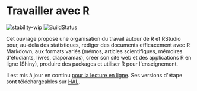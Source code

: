 # Travailler avec R

![stability-wip](https://img.shields.io/badge/lifecycle-maturing-blue.svg)
![BuildStatus](https://github.com/EricMarcon/travailleR/workflows/bookdown/badge.svg)


Cet ouvrage propose une organisation du travail autour de R et RStudio pour, au-delà des statistiques, rédiger des documents efficacement avec R Markdown, aux formats variés (mémos, articles scientifiques, mémoires d'étudiants, livres, diaporamas), créer son site web et des applications R en ligne (Shiny), produire des packages et utiliser R pour l'enseignement.

Il est mis à jour en continu [pour la lecture en ligne](https://EricMarcon.github.io/travailleR/).
Ses versions d'étape sont téléchargeables sur [HAL](https://hal.archives-ouvertes.fr/hal-03022820).
